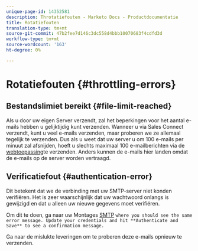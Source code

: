 ```yaml
---
unique-page-id: 14352581
description: Throtatiefouten - Marketo Docs - Productdocumentatie
title: Rotatiefouten
translation-type: tm+mt
source-git-commit: 47b2fee7d146c3dc558d4bbb10070683f4cdfd3d
workflow-type: tm+mt
source-wordcount: '163'
ht-degree: 0%

---
```



# Rotatiefouten {#throttling-errors}

## Bestandslimiet bereikt {#file-limit-reached}

Als u door uw eigen Server verzendt, zal het beperkingen voor het aantal e-mails hebben u gelijktijdig kunt verzenden. Wanneer u via Sales Connect verzendt, kunt u veel e-mails verzenden, maar proberen we ze allemaal tegelijk te verzenden. Dus als u weet dat uw server u om 100 e-mails per minuut zal afsnijden, hoeft u slechts maximaal 100 e-mailberichten via de [webtoepassing](http://toutapp.com/login)te verzenden. Anders kunnen de e-mails hier landen omdat de e-mails op de server worden vertraagd.

## Verificatiefout {#authentication-error}

Dit betekent dat we de verbinding met uw SMTP-server niet konden verifiëren. Het is zeer waarschijnlijk dat uw wachtwoord onlangs is gewijzigd en dat u alleen uw nieuwe gegevens moet verifiëren.

Om dit te doen, ga naar uw Montages [SMTP](http://docs.marketo.com/display/docs/assets/external-link-1.jspa) `where you should see the same error message. Update your credentials and hit **Authenticate and Save** to see a confirmation message.`

Ga naar de mislukte leveringen om te proberen deze e-mails opnieuw te verzenden.
